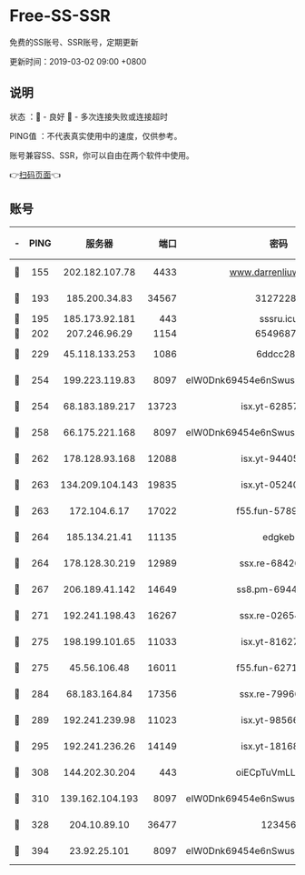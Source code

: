 # Free-SS-SSR

免费的SS账号、SSR账号，定期更新

更新时间：2019-03-02 09:00 +0800

## 说明

状态     ：🙂 - 良好 🙁 - 多次连接失败或连接超时

PING值   ：不代表真实使用中的速度，仅供参考。

账号兼容SS、SSR，你可以自由在两个软件中使用。

👉[扫码页面](https://liesauer.github.io/free-ss-ssr.github.io/)👈

## 账号

|-|PING|服务器|端口|密码|加密方式|区域|
|:----:|:----:|:-----:|-----:|:----:|:----:|:----:|
|🙂|155|202.182.107.78|4433|www.darrenliuwei.com|aes-256-cfb|JP|
|🙂|193|185.200.34.83|34567|31272288|aes-256-cfb|US|
|🙂|195|185.173.92.181|443|sssru.icu|rc4-md5|RU|
|🙂|202|207.246.96.29|1154|65496879|chacha20|US|
|🙂|229|45.118.133.253|1086|6ddcc286|aes-256-cfb|SG|
|🙂|254|199.223.119.83|8097|eIW0Dnk69454e6nSwuspv9DmS201tQ0D|aes-256-cfb|US|
|🙂|254|68.183.189.217|13723|isx.yt-62857732|aes-256-cfb|SG|
|🙂|258|66.175.221.168|8097|eIW0Dnk69454e6nSwuspv9DmS201tQ0D|aes-256-cfb|US|
|🙂|262|178.128.93.168|12088|isx.yt-94405633|aes-256-cfb|SG|
|🙂|263|134.209.104.143|19835|isx.yt-05240946|aes-256-cfb|SG|
|🙂|263|172.104.6.17|17022|f55.fun-57899687|aes-256-cfb|US|
|🙂|264|185.134.21.41|11135|edgkeb|aes-256-cfb|GB|
|🙂|264|178.128.30.219|12989|ssx.re-68426901|aes-256-cfb|SG|
|🙂|267|206.189.41.142|14649|ss8.pm-69449301|aes-256-cfb|SG|
|🙂|271|192.241.198.43|16267|ssx.re-02654546|aes-256-cfb|US|
|🙂|275|198.199.101.65|11033|isx.yt-81627199|aes-256-cfb|US|
|🙂|275|45.56.106.48|16011|f55.fun-62712462|aes-256-cfb|US|
|🙂|284|68.183.164.84|17356|ssx.re-79966260|aes-256-cfb|US|
|🙂|289|192.241.239.98|11023|isx.yt-98566880|aes-256-cfb|US|
|🙂|295|192.241.236.26|14149|isx.yt-18168081|aes-256-cfb|US|
|🙂|308|144.202.30.204|443|oiECpTuVmLLxk4Ts|aes-256-cfb|US|
|🙂|310|139.162.104.193|8097|eIW0Dnk69454e6nSwuspv9DmS201tQ0D|aes-256-cfb|JP|
|🙂|328|204.10.89.10|36477|123456|aes-256-cfb|US|
|🙂|394|23.92.25.101|8097|eIW0Dnk69454e6nSwuspv9DmS201tQ0D|aes-256-cfb|US|
